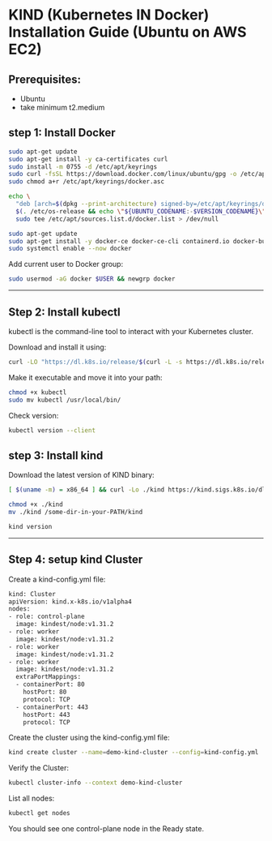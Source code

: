 # KIND (Kubernetes IN Docker) Installation Guide (Ubuntu on AWS EC2)

## Prerequisites:
* Ubuntu
* take minimum t2.medium

## step 1: Install Docker
```bash
sudo apt-get update
sudo apt-get install -y ca-certificates curl
sudo install -m 0755 -d /etc/apt/keyrings
sudo curl -fsSL https://download.docker.com/linux/ubuntu/gpg -o /etc/apt/keyrings/docker.asc
sudo chmod a+r /etc/apt/keyrings/docker.asc

echo \
  "deb [arch=$(dpkg --print-architecture) signed-by=/etc/apt/keyrings/docker.asc] https://download.docker.com/linux/ubuntu \
  $(. /etc/os-release && echo \"${UBUNTU_CODENAME:-$VERSION_CODENAME}\") stable" | \
  sudo tee /etc/apt/sources.list.d/docker.list > /dev/null

sudo apt-get update
sudo apt-get install -y docker-ce docker-ce-cli containerd.io docker-buildx-plugin docker-compose-plugin
sudo systemctl enable --now docker
```
Add current user to Docker group:
```bash
sudo usermod -aG docker $USER && newgrp docker
```
---
## Step 2: Install kubectl

kubectl is the command-line tool to interact with your Kubernetes cluster.

Download and install it using:
```bash
curl -LO "https://dl.k8s.io/release/$(curl -L -s https://dl.k8s.io/release/stable.txt)/bin/linux/amd64/kubectl"
```
Make it executable and move it into your path:
```bash
chmod +x kubectl
sudo mv kubectl /usr/local/bin/
```
Check version:
```bash
kubectl version --client
```
## step 3: Install kind
Download the latest version of KIND binary:
```bash
[ $(uname -m) = x86_64 ] && curl -Lo ./kind https://kind.sigs.k8s.io/dl/v0.30.0/kind-linux-amd64

chmod +x ./kind
mv ./kind /some-dir-in-your-PATH/kind

kind version
```
---
## Step 4: setup kind Cluster
Create a kind-config.yml file:
```bash
kind: Cluster
apiVersion: kind.x-k8s.io/v1alpha4
nodes:
- role: control-plane
  image: kindest/node:v1.31.2
- role: worker
  image: kindest/node:v1.31.2
- role: worker
  image: kindest/node:v1.31.2
- role: worker
  image: kindest/node:v1.31.2
  extraPortMappings:
  - containerPort: 80
    hostPort: 80
    protocol: TCP
  - containerPort: 443
    hostPort: 443
    protocol: TCP
```
Create the cluster using the kind-config.yml  file:
```bash
kind create cluster --name=demo-kind-cluster --config=kind-config.yml
```
Verify the Cluster:
```bash
kubectl cluster-info --context demo-kind-cluster
```
List all nodes:
```bash
kubectl get nodes
```
You should see one control-plane node in the Ready state.











